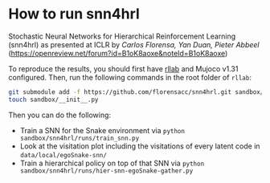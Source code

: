 # How to run snn4hrl

Stochastic Neural Networks for Hierarchical Reinforcement Learning (snn4hrl) as presented at ICLR by *Carlos Florensa, Yan Duan, Pieter Abbeel* (https://openreview.net/forum?id=B1oK8aoxe&noteId=B1oK8aoxe)


To reproduce the results, you should first have [rllab](https://github.com/rllab/rllab) and Mujoco v1.31 configured. Then, run the following commands in the root folder of `rllab`:

```bash
git submodule add -f https://github.com/florensacc/snn4hrl.git sandbox/snn4hrl
touch sandbox/__init__.py
```

Then you can do the following:
- Train a SNN for the Snake environment via `python sandbox/snn4hrl/runs/train_snn.py`
- Look at the visitation plot including the visitations of every latent code in `data/local/egoSnake-snn/`
- Train a hierarchical policy on top of that SNN via `python sandbox/snn4hrl/runs/hier-snn-egoSnake-gather.py`
